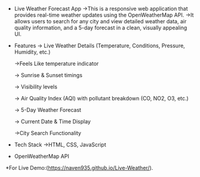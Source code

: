 
* Live Weather Forecast App
  ->This is a responsive web application that provides real-time weather updates using the OpenWeatherMap API.
  ->It allows users to search for any city and view detailed weather data, air quality information, and a 5-day forecast in a clean, visually appealing UI.

* Features
  -> Live Weather Details (Temperature, Conditions, Pressure, Humidity, etc.)

  ->Feels Like temperature indicator

  -> Sunrise & Sunset timings

  -> Visibility levels

  -> Air Quality Index (AQI) with pollutant breakdown (CO, NO2, O3, etc.)

  -> 5-Day Weather Forecast

  -> Current Date & Time Display

  ->City Search Functionality

* Tech Stack
  ->HTML, CSS, JavaScript

* OpenWeatherMap API

*For Live Demo:(https://naven935.github.io/Live-Weather/).
